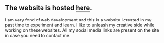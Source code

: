## The website is hosted <a href="https://rachitgupta.gq">here</a>.

I am very fond of web development and this is a website I created in my past time to experiment and learn. I like to unleash my creative side while working on these websites. All my social media links are present on the site in case you need to contact me.
